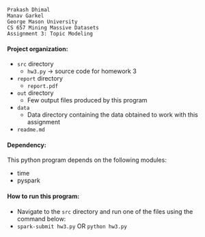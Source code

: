 ```
Prakash Dhimal
Manav Garkel
George Mason University
CS 657 Mining Massive Datasets
Assignment 3: Topic Modeling
```

#### Project organization:
  * `src` directory
    * `hw3.py` -> source code for homework 3
  * `report` directory
    * `report.pdf`
  * `out` directory
    * Few output files produced by this program
  * `data`
    * Data directory containing the data obtained to work with this assignment
  * `readme.md`


#### Dependency:
This python program depends on the following modules:
  * time
  * pyspark


#### How to run this program:
  * Navigate to the `src` directory and run one of the files using the command below:
  * `spark-submit hw3.py` OR `python hw3.py`


